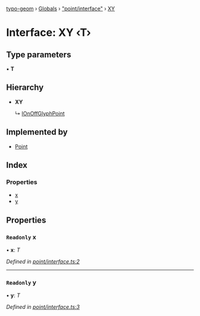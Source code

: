 [typo-geom](../README.md) › [Globals](../globals.md) › ["point/interface"](../modules/_point_interface_.md) › [XY](_point_interface_.xy.md)

# Interface: XY ‹**T**›

## Type parameters

▪ **T**

## Hierarchy

* **XY**

  ↳ [IOnOffGlyphPoint](_point_interface_.ionoffglyphpoint.md)

## Implemented by

* [Point](../classes/_point_point_.point.md)

## Index

### Properties

* [x](_point_interface_.xy.md#readonly-x)
* [y](_point_interface_.xy.md#readonly-y)

## Properties

### `Readonly` x

• **x**: *T*

*Defined in [point/interface.ts:2](https://github.com/be5invis/typo-geom/blob/5527277/src/point/interface.ts#L2)*

___

### `Readonly` y

• **y**: *T*

*Defined in [point/interface.ts:3](https://github.com/be5invis/typo-geom/blob/5527277/src/point/interface.ts#L3)*
